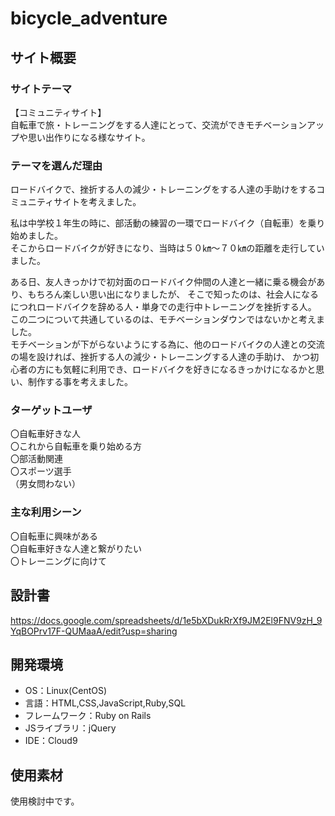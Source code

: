 # bicycle_adventure


## サイト概要


### サイトテーマ
【コミュニティサイト】</br>
自転車で旅・トレーニングをする人達にとって、交流ができモチベーションアップや思い出作りになる様なサイト。

### テーマを選んだ理由
ロードバイクで、挫折する人の減少・トレーニングをする人達の手助けをするコミュニティサイトを考えました。</br>

私は中学校１年生の時に、部活動の練習の一環でロードバイク（自転車）を乗り始めました。</br>
そこからロードバイクが好きになり、当時は５０㎞～７０㎞の距離を走行していました。</br>

ある日、友人きっかけで初対面のロードバイク仲間の人達と一緒に乗る機会があり、もちろん楽しい思い出になりましたが、
そこで知ったのは、社会人になるにつれロードバイクを辞める人・単身での走行中トレーニングを挫折する人。</br>
この二つについて共通しているのは、モチベーションダウンではないかと考えました。</br>
モチベーションが下がらないようにする為に、他のロードバイクの人達との交流の場を設ければ、挫折する人の減少・トレーニングする人達の手助け、
かつ初心者の方にも気軽に利用でき、ロードバイクを好きになるきっかけになるかと思い、制作する事を考えました。

### ターゲットユーザ
〇自転車好きな人</br>
〇これから自転車を乗り始める方</br>
〇部活動関連</br>
〇スポーツ選手</br>
（男女問わない）

### 主な利用シーン
〇自転車に興味がある</br>
〇自転車好きな人達と繋がりたい</br>
〇トレーニングに向けて

## 設計書
https://docs.google.com/spreadsheets/d/1e5bXDukRrXf9JM2El9FNV9zH_9YqBOPrv17F-QUMaaA/edit?usp=sharing

## 開発環境
- OS：Linux(CentOS)
- 言語：HTML,CSS,JavaScript,Ruby,SQL
- フレームワーク：Ruby on Rails
- JSライブラリ：jQuery
- IDE：Cloud9

## 使用素材
使用検討中です。

<!--
外部サービスの画像素材・音声素材を使用した場合は、必ずサービス名とURLを明記してください。
使用しない場合は、使用素材の項目をREADMEから削除してください。
-->